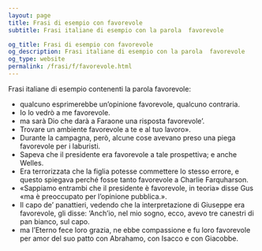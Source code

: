```yaml
---
layout: page
title: Frasi di esempio con favorevole 
subtitle: Frasi italiane di esempio con la parola  favorevole

og_title: Frasi di esempio con favorevole 
og_description: Frasi italiane di esempio con la parola  favorevole
og_type: website
permalink: /frasi/f/favorevole.html
---
```


Frasi italiane di esempio contenenti la parola favorevole:


- qualcuno esprimerebbe un’opinione favorevole, qualcuno contraria.
- Io lo vedrò a me favorevole.
- ma sarà Dio che darà a Faraone una risposta favorevole’.
- Trovare un ambiente favorevole a te e al tuo lavoro».
- Durante la campagna, però, alcune cose avevano preso una piega favorevole per i laburisti.
- Sapeva che il presidente era favorevole a tale prospettiva; e anche Welles.
- Era terrorizzata che la figlia potesse commettere lo stesso errore, e questo spiegava perché fosse tanto favorevole a Charlie Farquharson.
- «Sappiamo entrambi che il presidente è favorevole, in teoria» disse Gus «ma è preoccupato per l’opinione pubblica.».
- Il capo de’ panattieri, vedendo che la interpretazione di Giuseppe era favorevole, gli disse: ‘Anch’io, nel mio sogno, ecco, avevo tre canestri di pan bianco, sul capo.
- ma l’Eterno fece loro grazia, ne ebbe compassione e fu loro favorevole per amor del suo patto con Abrahamo, con Isacco e con Giacobbe.

